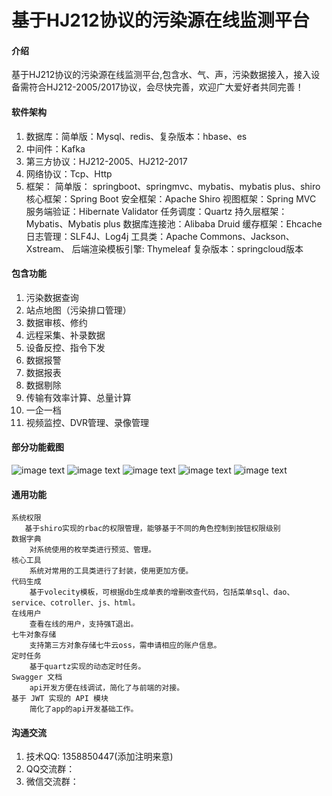 # 基于HJ212协议的污染源在线监测平台

####  **介绍** 
基于HJ212协议的污染源在线监测平台,包含水、气、声，污染数据接入，接入设备需符合HJ212-2005/2017协议，会尽快完善，欢迎广大爱好者共同完善！

####  **软件架构** 
1.  数据库：简单版：Mysql、redis、复杂版本：hbase、es
2.  中间件：Kafka
3.  第三方协议：HJ212-2005、HJ212-2017
4.  网络协议：Tcp、Http
5.  框架：
        简单版： springboot、springmvc、mybatis、mybatis plus、shiro
                核心框架：Spring Boot
                安全框架：Apache Shiro
                视图框架：Spring MVC
                服务端验证：Hibernate Validator
                任务调度：Quartz
                持久层框架：Mybatis、Mybatis plus
                数据库连接池：Alibaba Druid
                缓存框架：Ehcache
                日志管理：SLF4J、Log4j
                工具类：Apache Commons、Jackson、Xstream、
                后端渲染模板引擎: Thymeleaf
        复杂版本：springcloud版本

####  **包含功能** 

1.  污染数据查询
2.  站点地图（污染排口管理）
3.  数据审核、修约
4.  远程采集、补录数据
5.  设备反控、指令下发
6.  数据报警
7.  数据报表
8.  数据剔除
9.  传输有效率计算、总量计算
10. 一企一档
11. 视频监控、DVR管理、录像管理
####  **部分功能截图** 
![image text](https://github.com/houzhanwu/hj212-project/raw/master/screenshot/data.png)
![image text](https://github.com/houzhanwu/hj212-project/raw/master/screenshot/data_analysis.png)
![image text](https://github.com/houzhanwu/hj212-project/raw/master/screenshot/data_msg.png)
![image text](https://github.com/houzhanwu/hj212-project/raw/master/screenshot/device.png)
![image text](https://github.com/houzhanwu/hj212-project/raw/master/screenshot/map.png)


####  **通用功能** 
    系统权限
       基于shiro实现的rbac的权限管理，能够基于不同的角色控制到按钮权限级别
    数据字典
        对系统使用的枚举类进行预览、管理。
    核心工具
        系统对常用的工具类进行了封装，使用更加方便。
    代码生成
        基于volecity模板，可根据db生成单表的增删改查代码，包括菜单sql、dao、service、cotroller、js、html。
    在线用户
        查看在线的用户，支持强T退出。
    七牛对象存储
        支持第三方对象存储七牛云oss，需申请相应的账户信息。
    定时任务
        基于quartz实现的动态定时任务。
    Swagger 文档
        api开发方便在线调试，简化了与前端的对接。
    基于 JWT 实现的 API 模块
        简化了app的api开发基础工作。

####  **沟通交流** 

1.  技术QQ: 1358850447(添加注明来意)
2.  QQ交流群：
3.  微信交流群：
